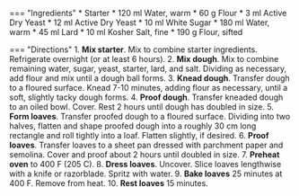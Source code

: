 === "Ingredients"
    * Starter
        *  120 ml Water, warm
        *  60 g Flour
        *  3 ml Active Dry Yeast
    * 12 ml Active Dry Yeast
    * 10 ml White Sugar
    * 180 ml Water, warm
    * 45 ml Lard
    * 10 ml Kosher Salt, fine
    * 190 g Flour, sifted

=== "Directions"
    1. **Mix starter**. Mix to combine starter ingredients. Refrigerate overnight (or at least 6 hours).
    2. **Mix dough**. Mix to combine remaining water, sugar, yeast, starter, lard, and salt. Dividing as necessary, add flour and mix until a dough ball forms.
    3. **Knead dough**. Transfer dough to a floured surface. Knead 7-10 minutes, adding flour as necessary, until a soft, slightly tacky dough forms.
    4. **Proof dough**. Transfer kneaded dough to an oiled bowl. Cover. Rest 2 hours until dough has doubled in size.
    5. **Form loaves**. Transfer proofed dough to a floured surface. Dividing into two halves, flatten and shape proofed dough into a roughly 30 cm long rectangle and roll tightly into a loaf. Flatten slightly, if desired.
    6. **Proof loaves**. Transfer loaves to a sheet pan dressed with parchment paper and semolina. Cover and proof about 2 hours until doubled in size.
    7. **Preheat oven** to 400 F (205 C).
    8. **Dress loaves**. Uncover. Slice loaves lengthwise with a knife or razorblade. Spritz with water.
    9. **Bake loaves** 25 minutes at 400 F. Remove from heat.
    10. **Rest loaves** 15 minutes.

[^1]:
    Inspired by [Chef John](https://foodwishes.blogspot.com/2017/01/cuban-bread-commence-operation-cubano.html?m=1).
